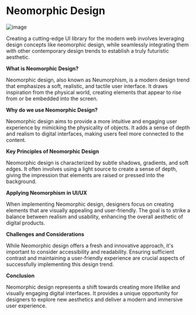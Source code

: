 # Neomorphic Design

![image](https://github.com/LakiDIV/neumorphic-ui/assets/51769692/cb4c70b5-e209-4b3c-810e-98f884887c71)

Creating a cutting-edge UI library for the modern web involves leveraging design concepts like neomorphic design, while seamlessly integrating them with other contemporary design trends to establish a truly futuristic aesthetic.



**What is Neomorphic Design?**

Neomorphic design, also known as Neumorphism, is a modern design trend that emphasizes a soft, realistic, and tactile user interface. It draws inspiration from the physical world, creating elements that appear to rise from or be embedded into the screen.

**Why do we use Neomorphic Design?**

Neomorphic design aims to provide a more intuitive and engaging user experience by mimicking the physicality of objects. It adds a sense of depth and realism to digital interfaces, making users feel more connected to the content.

**Key Principles of Neomorphic Design**

Neomorphic design is characterized by subtle shadows, gradients, and soft edges. It often involves using a light source to create a sense of depth, giving the impression that elements are raised or pressed into the background.

**Applying Neomorphism in UI/UX**

When implementing Neomorphic design, designers focus on creating elements that are visually appealing and user-friendly. The goal is to strike a balance between realism and usability, enhancing the overall aesthetic of digital products.

**Challenges and Considerations**

While Neomorphic design offers a fresh and innovative approach, it's important to consider accessibility and readability. Ensuring sufficient contrast and maintaining a user-friendly experience are crucial aspects of successfully implementing this design trend.

**Conclusion**

Neomorphic design represents a shift towards creating more lifelike and visually engaging digital interfaces. It provides a unique opportunity for designers to explore new aesthetics and deliver a modern and immersive user experience.
